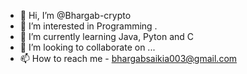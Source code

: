 - 👋 Hi, I’m @Bhargab-crypto
- 👀 I’m interested in Programming .
- 🌱 I’m currently learning Java, Pyton and C
- 💞️ I’m looking to collaborate on ...
- 📫 How to reach me - bhargabsaikia003@gmail.com 

<!---
Bhargab-crypto/Bhargab-crypto is a ✨ special ✨ repository because its `README.md` (this file) appears on your GitHub profile.
You can click the Preview link to take a look at your changes.
--->
